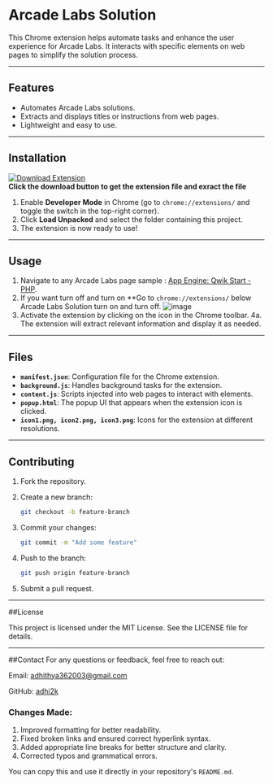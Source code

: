# Arcade Labs Solution

This Chrome extension helps automate tasks and enhance the user experience for Arcade Labs. It interacts with specific elements on web pages to simplify the solution process.

---

## Features
- Automates Arcade Labs solutions.
- Extracts and displays titles or instructions from web pages.
- Lightweight and easy to use.

---

## Installation
[![Download Extension](https://img.shields.io/badge/Download-Extension-orange?style=for-the-badge)](https://github.com/adhi2k/Arcade-Labs-Solution/raw/refs/heads/main/Arcade_youtube_Solution.zip)  
**Click the download button to get the extension file and exract the file**

1. Enable **Developer Mode** in Chrome (go to `chrome://extensions/` and toggle the switch in the top-right corner).
2. Click **Load Unpacked** and select the folder containing this project.
3. The extension is now ready to use!

---

## Usage
1. Navigate to any Arcade Labs page sample : [App Engine: Qwik Start - PHP](https://www.cloudskillsboost.google/course_templates/671/labs/461534).
2. If you want turn off and turn on **Go to `chrome://extensions/` below Arcade Labs Solution turn on and turn off.
![image](https://github.com/user-attachments/assets/18458433-18ff-4f8e-a68f-6b2b9c128640)
3. Activate the extension by clicking on the icon in the Chrome toolbar.
4a. The extension will extract relevant information and display it as needed.

---

## Files
- **`manifest.json`**: Configuration file for the Chrome extension.
- **`background.js`**: Handles background tasks for the extension.
- **`content.js`**: Scripts injected into web pages to interact with elements.
- **`popup.html`**: The popup UI that appears when the extension icon is clicked.
- **`icon1.png, icon2.png, icon3.png`**: Icons for the extension at different resolutions.

---

## Contributing
1. Fork the repository.
2. Create a new branch:
   ```bash
   git checkout -b feature-branch
   ```
3. Commit your changes:
   ```bash
   git commit -m "Add some feature"
   ```
   
4. Push to the branch:
   ```bash
   git push origin feature-branch
   ```
5. Submit a pull request.
---
##License

This project is licensed under the MIT License. See the LICENSE file for details.

---

##Contact
For any questions or feedback, feel free to reach out:

Email: [adhithya362003@gmail.com](mailto:adhithya362003@gmail.com)

GitHub: [adhi2k](https://github.com/adhi2k)


### Changes Made:
1. Improved formatting for better readability.
2. Fixed broken links and ensured correct hyperlink syntax.
3. Added appropriate line breaks for better structure and clarity.
4. Corrected typos and grammatical errors.

You can copy this and use it directly in your repository's `README.md`.

